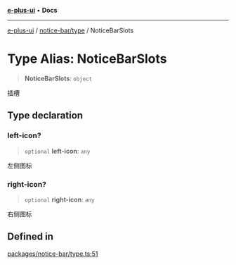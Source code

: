 [**e-plus-ui**](../../../README.md) • **Docs**

***

[e-plus-ui](../../../modules.md) / [notice-bar/type](../README.md) / NoticeBarSlots

# Type Alias: NoticeBarSlots

> **NoticeBarSlots**: `object`

插槽

## Type declaration

### left-icon?

> `optional` **left-icon**: `any`

左侧图标

### right-icon?

> `optional` **right-icon**: `any`

右侧图标

## Defined in

[packages/notice-bar/type.ts:51](https://github.com/c-eqian/e-plus-ui/blob/583356870441cbe8e3c917dfd7ad56ce5ac6f88a/packages/notice-bar/type.ts#L51)
